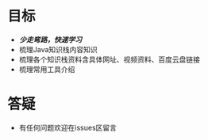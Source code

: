 # 目标


- ***少走弯路，快速学习***
- 梳理Java知识栈内容知识
- 梳理各个知识栈资料含具体网址、视频资料、百度云盘链接
- 梳理常用工具介绍




# 答疑
- 有任何问题欢迎在issues区留言